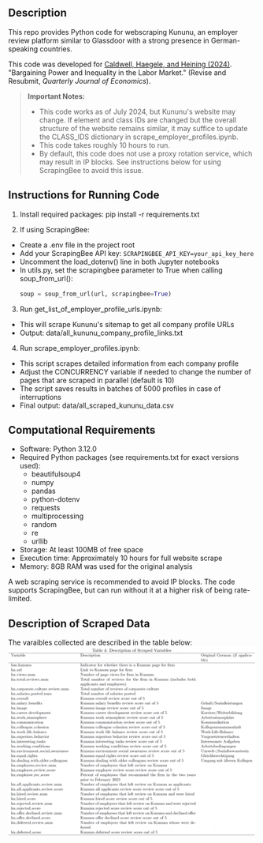 ## Description
This repo provides Python code for webscraping Kununu, an employer review platform similar to Glassdoor with a strong presence in German-speaking countries.

This code was developed for [Caldwell, Haegele, and Heining (2024)](https://sydneec.github.io/Website/CHH_Bargain.pdf). "Bargaining Power and Inequality in the Labor Market." (Revise and Resubmit, *Quarterly Journal of Economics*).

> **Important Notes:**
> - This code works as of July 2024, but Kununu's website may change. If element and class IDs are changed but the overall structure of the website remains similar, it may suffice to update the CLASS_IDS dictionary in scrape_employer_profiles.ipynb.
> - This code takes roughly 10 hours to run.
> - By default, this code does not use a proxy rotation service, which may result in IP blocks. See instructions below for using ScrapingBee to avoid this issue.

## Instructions for Running Code

1. Install required packages:
pip install -r requirements.txt

2. If using ScrapingBee:
- Create a .env file in the project root
- Add your ScrapingBee API key:  ```SCRAPINGBEE_API_KEY=your_api_key_here ```
- Uncomment the load_dotenv() line in both Jupyter notebooks
- In utils.py, set the scrapingbee parameter to True when calling soup_from_url():
  ```python
  soup = soup_from_url(url, scrapingbee=True)
  ```

3. Run get_list_of_employer_profile_urls.ipynb:
- This will scrape Kununu's sitemap to get all company profile URLs
- Output: data/all_kununu_company_profile_links.txt

4. Run scrape_employer_profiles.ipynb:
- This script scrapes detailed information from each company profile
- Adjust the CONCURRENCY variable if needed to change the number of pages that are scraped in parallel (default is 10)
- The script saves results in batches of 5000 profiles in case of interruptions
- Final output: data/all_scraped_kununu_data.csv

## Computational Requirements

- Software: Python 3.12.0
- Required Python packages (see requirements.txt for exact versions used):
  - beautifulsoup4
  - numpy
  - pandas
  - python-dotenv
  - requests
  - multiprocessing
  - random
  - re
  - urllib
- Storage: At least 100MB of free space
- Execution time: Approximately 10 hours for full website scrape
- Memory: 8GB RAM was used for the original analysis

 A web scraping service is recommended to avoid IP blocks. The code supports ScrapingBee, but can run without it at a higher risk of being rate-limited.

## Description of Scraped Data
The varaibles collected are described in the table below:
![Variable Descriptions](images/var_descriptions.png)
